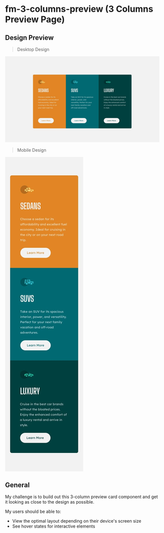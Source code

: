 # fm-3-columns-preview (3 Columns Preview Page)

## Design Preview

> Desktop Design

![Desktop Design](./design/desktop-design.jpg)

> Mobile Design

![Mobile Design](./design/mobile-design.jpg)

## General

My challenge is to build out this 3-column preview card component and get it looking as close to the design as possible.

My users should be able to:

- View the optimal layout depending on their device's screen size
- See hover states for interactive elements